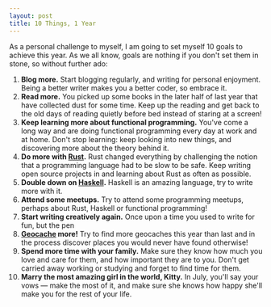 ```yaml
---
layout: post
title: 10 Things, 1 Year
---
```


As a personal challenge to myself, I am going to set myself 10 goals to achieve this year. As we all know, goals are nothing if you don't set them in stone, so without further ado:

1. **Blog more.** Start blogging regularly, and writing for personal enjoyment. Being a better writer makes you a better coder, so embrace it.
2. **Read more.** You picked up some books in the later half of last year that have collected dust for some time. Keep up the reading and get back to the old days of reading quietly before bed instead of staring at a screen!
3. **Keep learning more about functional programming.** You've come a long way and are doing functional programming every day at work and at home. Don't stop learning: keep looking into new things, and discovering more about the theory behind it.
4. **Do more with [Rust](https://www.rust-lang.org/).** Rust changed everything by challenging the notion that a programming language had to be slow to be safe. Keep writing open source projects in and learning about Rust as often as possible.
5. **Double down on [Haskell](https://www.haskell.org/).** Haskell is an amazing language, try to write more with it.
6. **Attend some meetups.** Try to attend some programming meetups, perhaps about Rust, Haskell or functional programming!
6. **Start writing creatively again.** Once upon a time you used to write for fun, but the pen
8. **[Geocache](https://www.geocaching.com) more!** Try to find more geocaches this year than last and in the process discover places you would never have found otherwise!
9. **Spend more time with your family.** Make sure they know how much you love and care for them, and how important they are to you. Don't get carried away working or studying and forget to find time for them.
10. **Marry the most amazing girl in the world, Kitty.** In July, you'll say your vows &mdash; make the most of it, and make sure she knows how happy she'll make you for the rest of your life.
